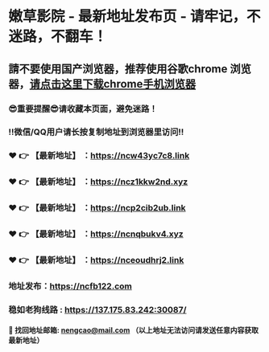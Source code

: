 # 嫩草影院 - 最新地址发布页 - 请牢记，不迷路，不翻车！

## 請不要使用国产浏览器，推荐使用谷歌chrome 浏览器，<a href = "https://www.google.cn/chrome/">请点击这里下载chrome手机浏览器</a>

### :sunglasses:重要提醒:sunglasses:请收藏本页面，避免迷路！
### ‼️微信/QQ用户请长按复制地址到浏览器里访问‼️

### :heart: :point_right: 【最新地址】 ：https://ncw43yc7c8.link
### :heart: :point_right: 【最新地址】 ：https://ncz1kkw2nd.xyz
### :heart: :point_right: 【最新地址】 ：https://ncp2cib2ub.link
### :heart: :point_right: 【最新地址】 ：https://ncnqbukv4.xyz
### :heart: :point_right: 【最新地址】 ：https://nceoudhrj2.link

### 地址发布：https://ncfb122.com
### 稳如老狗线路 : https://137.175.83.242:30087/

#### :e-mail: __找回地址邮箱: nengcao@mail.com （以上地址无法访问请发送任意内容获取最新地址）__
